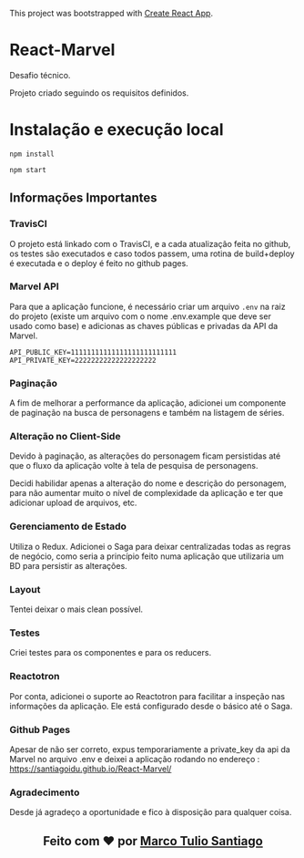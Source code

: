 This project was bootstrapped with [Create React App](https://github.com/facebook/create-react-app).

# React-Marvel
Desafio técnico.

Projeto criado seguindo os requisitos definidos.

# Instalação e execução local
```
npm install
```
```
npm start
```

## Informações Importantes

### TravisCI
O projeto está linkado com o TravisCI, e a cada atualização feita no github, os testes são executados e caso todos passem, uma rotina de build+deploy é executada e o deploy é feito no github pages.

### Marvel API
Para que a aplicação funcione, é necessário criar um arquivo `.env` na raiz do projeto (existe um arquivo com o nome .env.example que deve ser usado como base) e adicionas as chaves públicas e privadas da API da Marvel.

```
API_PUBLIC_KEY=11111111111111111111111111
API_PRIVATE_KEY=22222222222222222222
```

### Paginação
A fim de melhorar a performance da aplicação, adicionei um componente de paginação na busca de personagens e também na listagem de séries.

### Alteração no Client-Side
Devido à paginação, as alterações do personagem ficam persistidas até que o fluxo da aplicação volte à tela de pesquisa de personagens.

Decidi habilidar apenas a alteração do nome e descrição do personagem, para não aumentar muito o nível de complexidade da aplicação e ter que adicionar upload de arquivos, etc.

### Gerenciamento de Estado
Utiliza o Redux. Adicionei o Saga para deixar centralizadas todas as regras de negócio, como seria a princípio feito numa aplicação que utilizaria um BD para persistir as alterações.

### Layout
Tentei deixar o mais clean possível.

### Testes
Criei testes para os componentes e para os reducers.

### Reactotron
Por conta, adicionei o suporte ao Reactotron para facilitar a inspeção nas informações da aplicação. Ele está configurado desde o básico até o Saga.

### Github Pages
Apesar de não ser correto, expus temporariamente a private_key da api da Marvel no arquivo .env e deixei a aplicação rodando no endereço : https://santiagoidu.github.io/React-Marvel/


### Agradecimento
Desde já agradeço a oportunidade e fico à disposição para qualquer coisa.

<h2 align="center">Feito com ❤️ por <a href="http://github.com/santiagoidu">Marco Tulio Santiago</a></h2>
